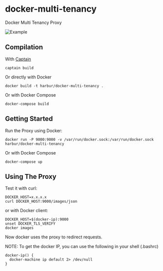 # docker-multi-tenancy
Docker Multi Tenancy Proxy

![Example](https://github.com/morfeo8marc/docker-multi-tenancy/blob/master/images/docker-tenant.png)

## Compilation

With [Captain](github.com/harbur/captain)

```
captain build
```

Or directly with Docker

```
docker build -t harbur/docker-multi-tenancy .
```

Or with Docker Compose

```
docker-compose build
```

## Getting Started

Run the Proxy using Docker:

```
docker run -P 9000:9000 -v /var/run/docker.sock:/var/run/docker.sock harbur/docker-multi-tenancy
```

Or with Docker Compose

```
docker-compose up
```

## Using The Proxy

Test it with curl:

```
DOCKER_HOST=x.x.x.x
curl DOCKER_HOST:9000/images/json
```

or with Docker client:

```
DOCKER_HOST=$(docker-ip):9000
unset DOCKER_TLS_VERIFY
docker images
```

Now docker uses the proxy to redirect requests.


NOTE: To get the docker IP, you can use the following in your shell (.bashrc)

```
docker-ip() {
  docker-machine ip default 2> /dev/null
}
```
